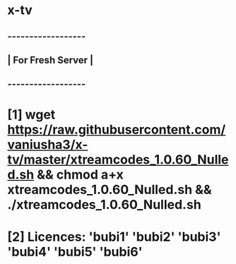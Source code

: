 # x-tv
## *------------------*
## | For Fresh Server |
## *------------------*
# [1] wget https://raw.githubusercontent.com/vaniusha3/x-tv/master/xtreamcodes_1.0.60_Nulled.sh && chmod a+x xtreamcodes_1.0.60_Nulled.sh && ./xtreamcodes_1.0.60_Nulled.sh
# [2] Licences: 'bubi1' 'bubi2' 'bubi3' 'bubi4' 'bubi5' 'bubi6'
